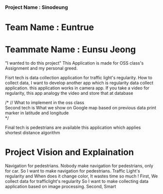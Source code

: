 ### Project Name : Sinodeung

# Team Name : Euntrue
# Teammate Name : Eunsu Jeong

"I wanted to do this project"
This Application is made for OSS class's Assignment and my personal greed.

Fisrt tech is data collection application for traffic light's regularity.
How to collect data, I want to develop another app which is regularity data collect application.
this application works in camera app.
If you take a video for regularity, this app analogy the video and store that at database

/* // What to implement in the oss class<br>
Second tech is What we show on Google map based on previous data
print marker in latitude and longitude <br>
*/

Final tech is pedestrians are available this application which applies shortest distance algorithm

# Project Vision and Explaination
Navigation for pedestrians.
Nobody make navigation for pedestrians, only for car.
So I want to make navigation for pedestrians.
Traffic Light's regularity and When does it change color, It wastes time so much !
First, We collect data for trafficlight's regularity
So I want to make collecting data application based on image processing.
Second, Smart 
